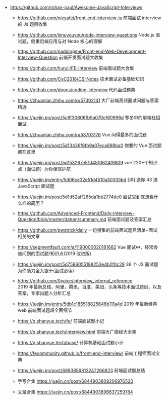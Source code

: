 - https://github.com/rohan-paul/Awesome-JavaScript-Interviews
  - https://github.com/nieyafei/front-end-interview-js
    前端面试 interview 的 Js 题目收集
  - https://github.com/jimuyouyou/node-interview-questions
    Node.js 面试题，侧重后端应用与对 Node 核心的理解
  - https://github.com/paddingme/Front-end-Web-Development-Interview-Question
    前端开发面试题大收集
  - https://github.com/huruji/FE-Interview
    前端面试题大合集
  - https://github.com/CyC2018/CS-Notes
    技术面试必备基础知识
  - https://github.com/doocs/coding-interview
    代码面试题集
  - https://zhuanlan.zhihu.com/p/57302141
    大厂前端高频面试问题与答案精选
  - https://juejin.im/post/5c8f30606fb9a070ef60996d
    寒冬中的前端社招面试
  - https://zhuanlan.zhihu.com/p/53703176
    Vue 问得最多的面试题
  - https://juejin.im/post/5d13436f6fb9a07eca698ba0
    你要的 Vue 面试题都在这里
  - https://juejin.im/post/5d153267e51d4510624f9809
    vue 220+个知识点（面试题）为你保驾护航
  - https://juejin.im/entry/5d06ce32e51d4510a50335bd
    [译] 送你 43 道 JavaScript 面试题
  - https://juejin.im/post/5d1d52aff265da1bb2774de0
    面试官到底想看什么样的简历？
  - https://github.com/Advanced-Frontend/Daily-Interview-Question/blob/master/datum/summary.md
    前端面试题及答案汇总
  - https://github.com/pwstrick/daily
    一份搜集的前端面试题目清单+面试相关的文章
  - https://segmentfault.com/a/1190000020181662
    Vue 面试中，经常会被问到的面试题/知识点(2019 改进版)
  - https://juejin.im/post/5d7596055188253e4b2f0c29
    36 个 JS 面试题为你助力金九银十(面试必读)
  - https://github.com/0voice/interview_internal_reference  
    2019 年最新总结，阿里，腾讯，百度，美团，头条等技术面试题目，以及答案，专家出题人分析汇总
  - https://juejin.im/entry/5db1c186518825646b111a4d
    2019 年最新经典 web 前端面试题超全面细节
  - https://q.shanyue.tech/fe/
    前端面试题小记
  - https://q.shanyue.tech/interview.html
    前端大厂面经大全集
  - https://q.shanyue.tech/base/
    计算机基础面试题小计
  - https://fecommunity.github.io/front-end-interview/
    前端工程师面试宝典
  - https://juejin.im/post/6893856813247266823
    前端面试题总结

  - 手写合集
  https://juejin.cn/post/6844903809206976520
  - 文章合集
  https://juejin.cn/post/6844903896637259784
